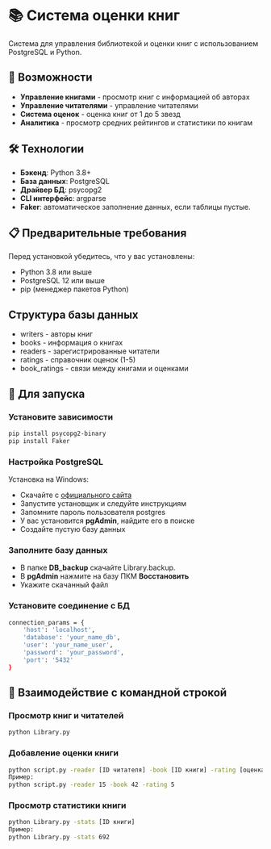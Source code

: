 # 📚 Система оценки книг

Система для управления библиотекой и оценки книг с использованием PostgreSQL и Python.

## 🌟 Возможности

- **Управление книгами** - просмотр книг с информацией об авторах
- **Управление читателями** - управление читателями
- **Система оценок** - оценка книг от 1 до 5 звезд
- **Аналитика** - просмотр средних рейтингов и статистики по книгам

## 🛠 Технологии
- **Бэкенд**: Python 3.8+
- **База данных**: PostgreSQL
- **Драйвер БД**: psycopg2
- **CLI интерфейс**: argparse
- **Faker**: автоматическое заполнение данных, если таблицы пустые.

## 📋 Предварительные требования

Перед установкой убедитесь, что у вас установлены:

- Python 3.8 или выше
- PostgreSQL 12 или выше
- pip (менеджер пакетов Python)

## Структура базы данных
- writers - авторы книг
- books - информация о книгах
- readers - зарегистрированные читатели
- ratings - справочник оценок (1-5)
- book_ratings - связи между книгами и оценками

## 🚀 Для запуска

### Установите зависимости

```bash
pip install psycopg2-binary
pip install Faker
```
### Настройка PostgreSQL
Установка на Windows:
- Скачайте с [официального сайта](https://www.postgresql.org/download/windows/)
- Запустите установщик и следуйте инструкциям
- Запомните пароль пользователя postgres
- У вас установится **pgAdmin**, найдите его в поиске
- Создайте пустую базу данных
  
### Заполните базу данных
- В папке **DB_backup** скачайте Library.backup.
- В **pgAdmin** нажмите на базу ПКМ **Восстановить**
- Укажите скачанный файл

### Установите соединение с БД

```bash
connection_params = {
    'host': 'localhost',
    'database': 'your_name_db', 
    'user': 'your_name_user',
    'password': 'your_password',
    'port': '5432'
}
```

## 📠 Взаимодействие с командной строкой

### Просмотр книг и читателей

```bash
python Library.py
```

### Добавление оценки книги
```bash
python script.py -reader [ID читателя] -book [ID книги] -rating [оценка (1-5)]
Пример:
python script.py -reader 15 -book 42 -rating 5
```
### Просмотр статистики книги

```bash
python Library.py -stats [ID книги]
Пример:
python Library.py -stats 692
```
